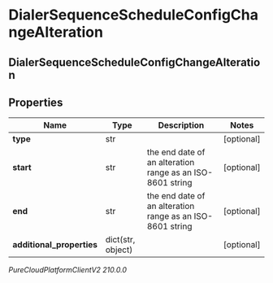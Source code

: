 # DialerSequenceScheduleConfigChangeAlteration

## DialerSequenceScheduleConfigChangeAlteration

## Properties

|Name | Type | Description | Notes|
|------------ | ------------- | ------------- | -------------|
| **type** | str |  | [optional] |
| **start** | str | the end date of an alteration range as an ISO-8601 string | [optional] |
| **end** | str | the end date of an alteration range as an ISO-8601 string | [optional] |
| **additional_properties** | dict(str, object) |  | [optional] |



_PureCloudPlatformClientV2 210.0.0_
